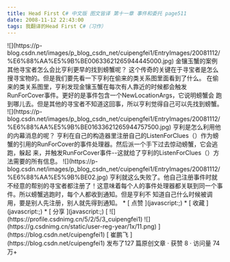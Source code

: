 ```yaml
---
title: Head First C# 中文版 图文皆译 第十一章 事件和委托 page511
date: 2008-11-12 22:43:00
tags: 我翻译的Head First C#（习作）
---
```

<?xml:namespace prefix = o ns = "urn:schemas-microsoft-com:office:office" />

![](https://p-blog.csdn.net/images/p_blog_csdn_net/cuipengfei1/EntryImages/20081112/%E6%88%AA%E5%9B%BE00633621265944445000.jpg)

金镶玉蟹的案例

其他寻宝者怎么会比亨利更早的找到螃蟹呢？

这个传奇的关键在于寻宝者是怎么搜寻宝物的。但是我们要先看一下亨利在偷来的类关系图里面看到了什么。

在偷来的类关系图里，亨利发现金镶玉蟹在每次有人靠近的时候都会触发RunForCover事件。更好的是事件包含一个NewLocationArgs，它说明螃蟹会
跑到哪儿去。但是其他的寻宝者不知道这回事，所以亨利觉得自己可以先找到螃蟹。

![](https://p-blog.csdn.net/images/p_blog_csdn_net/cuipengfei1/EntryImages/20081112/%E6%88%AA%E5%9B%BE01633621265944757500.jpg)

亨利是怎么利用他的内幕消息的呢？

亨利在自己的构造器里注册自己的ListenForClues（）作为螃蟹的引用的RunForCover的事件处理器。然后派一个手下过去惊动螃蟹，它会逃跑，躲起
来，并触发RunForCover事件--这就给了亨利的ListenForClues（）方法需要的所有信息。

![](https://p-blog.csdn.net/images/p_blog_csdn_net/cuipengfei1/EntryImages/20081112/%E6%88%AA%E5%9B%BE02.jpg)

亨利就这么失败了。他自己注册事件时就不经意的帮别的寻宝者都注册了！这意味着每个人的事件处理器都关联到同一个事件。所以螃蟹逃跑时，每个人都收到通知。但是亨利不
知道自己什么时候被调用，要是别人先注册，别人就先得到通知。

  * [ 点赞  ](javascript:;)
  * [ 收藏  ](javascript:;)
  * [ 分享 ](javascript:;)

[ ![](https://profile.csdnimg.cn/5/2/5/3_cuipengfei1)
![](https://g.csdnimg.cn/static/user-reg-year/1x/11.png)
](https://blog.csdn.net/cuipengfei1)

[ 崔鹏飞 ](https://blog.csdn.net/cuipengfei1)

发布了127 篇原创文章  ·  获赞 8  ·  访问量 74万+


